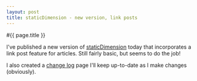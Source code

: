 ```yaml
---
layout: post
title: staticDimension - new version, link posts
---
```


#{{ page.title }}


I've published a new version of [staticDimension](/pages/projects.html) today that incorporates a link post feature for articles. Still fairly basic, but seems to do the job!

I also created a [change log](/pages/staticDimension_changelog.html) page I'll keep up-to-date as I make changes (obviously).